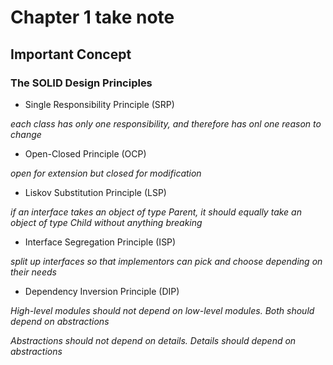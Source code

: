 # Chapter 1 take note

## Important Concept

### The SOLID Design Principles

- Single Responsibility Principle (SRP)
  
*each class has only one responsibility, and therefore has onl one reason to change*

- Open-Closed Principle (OCP)

*open for extension but closed for modification*

- Liskov Substitution Principle (LSP)

*if an interface takes an object of type Parent, it should equally take an object of type Child without anything breaking*

- Interface Segregation Principle (ISP)

*split up interfaces so that implementors can pick and choose depending on their needs*

- Dependency Inversion Principle (DIP)

*High-level modules should not depend on low-level modules. Both should depend on abstractions*

*Abstractions should not depend on details. Details should depend on abstractions*


